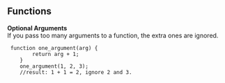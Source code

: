 ## Functions
**Optional Arguments**  
If you pass too many arguments to a function, the extra ones are ignored.  

```
 function one_argument(arg) {
		return arg + 1;
	}
	one_argument(1, 2, 3);
	//result: 1 + 1 = 2, ignore 2 and 3.
```

